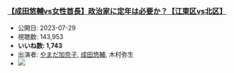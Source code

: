 ### [【成田悠輔vs女性首長】政治家に定年は必要か？【江東区vs北区】](https://www.youtube.com/watch?v=Szxk2AUWpSA)
-   公開日: 2023-07-29
-   視聴数: 143,953
-   **いいね数: 1,743**
-   出演者: [やまだ加奈子](/rehacq_fan/people/やまだ加奈子 "wikilink"), [成田悠輔](/rehacq_fan/people/成田悠輔 "wikilink"), 木村弥生
- [![](https://img.youtube.com/vi/Szxk2AUWpSA/hqdefault.jpg)](https://www.youtube.com/watch?v=Szxk2AUWpSA)
